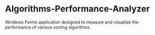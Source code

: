 # Algorithms-Performance-Analyzer
Windows Forms application designed to measure and visualize the performance of various sorting algorithms.
